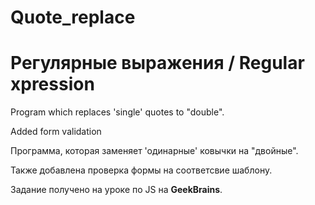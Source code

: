 # Quote_replace

# Регулярные выражения / Regular xpression

<p>Program which replaces 'single' quotes to "double".</p>
<p>Added form validation</p>
<p>Программа, которая заменяет 'одинарные' ковычки на "двойные".</p>
<p>Также добавлена проверка формы на соответсвие шаблону.</p>

Задание получено на уроке по JS на <b>GeekBrains</b>.
